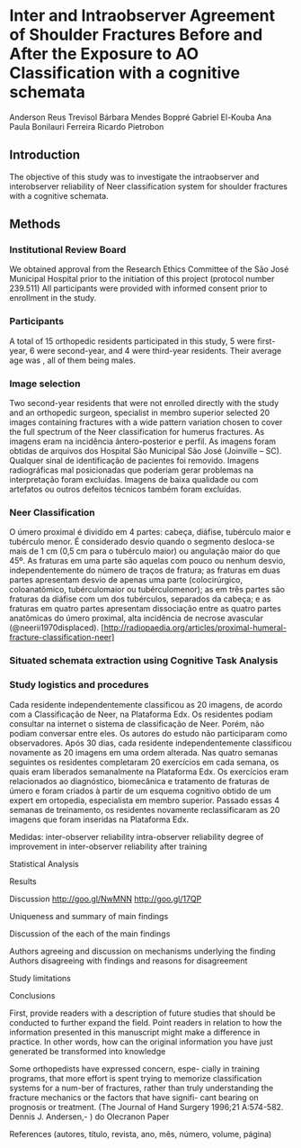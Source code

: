 # Inter and Intraobserver Agreement of Shoulder Fractures Before and After the Exposure to AO Classification with a cognitive schemata


Anderson Reus Trevisol
Bárbara Mendes Boppré
Gabriel El-Kouba
Ana Paula Bonilauri Ferreira
Ricardo Pietrobon

## Introduction





The objective of this study was to investigate the intraobserver and interobserver reliability of Neer classification system for shoulder fractures with a cognitive schemata.


## Methods

### Institutional Review Board

We obtained approval from the Research Ethics Committee of the São José Municipal Hospital prior to the initiation of this project (protocol number 239.511) All participants were provided with informed consent prior to enrollment in the study.

### Participants
A total of 15 orthopedic residents participated in this study, 5 were first-year, 6 were second-year, and 4 were third-year residents. Their average age was <!-- number -->, all of them being males.

### Image selection
Two second-year residents that were not enrolled directly with the study and an orthopedic surgeon, specialist in membro superior selected 20 images containing fractures with a wide pattern variation chosen to cover the full spectrum of the Neer classification for humerus fractures. As imagens eram na incidência ântero-posterior e perfil. As imagens foram obtidas de arquivos dos Hospital São Municipal São José (Joinville – SC). Qualquer sinal de identificação de pacientes foi removido. Imagens radiográficas mal posicionadas que poderiam gerar problemas na interpretação foram excluídas. Imagens de baixa qualidade ou com artefatos ou outros defeitos técnicos também foram excluídas.

### Neer Classification
O úmero proximal é dividido em 4 partes: cabeça, diáfise, tubérculo maior e tubérculo menor. É considerado desvio quando o segmento desloca-se mais de 1 cm (0,5 cm para o tubérculo maior) ou angulação maior do que 45º. As fraturas em uma parte são aquelas com pouco ou nenhum desvio, independentemente do número de traços de fratura; as fraturas em duas partes apresentam desvio de apenas uma parte (colocirúrgico, coloanatômico, tubérculomaior ou tubérculomenor); as em três partes são fraturas da diáfise com um dos tubérculos, separados da cabeça; e as fraturas em quatro partes apresentam dissociação entre as quatro partes anatômicas do úmero proximal, alta incidência de necrose avascular (@neerii1970displaced). [http://radiopaedia.org/articles/proximal-humeral-fracture-classification-neer]

### Situated schemata extraction using Cognitive Task Analysis

### Study logistics and procedures
Cada residente independentemente classificou as 20 imagens, de acordo com a Classificação de Neer, na Plataforma Edx. Os residentes podiam consultar na internet o sistema de classificação de Neer. Porém, não podiam conversar entre eles. Os autores do estudo não participaram como observadores.
Após 30 dias, cada residente independentemente classificou novamente as 20 imagens em uma ordem alterada. 
Nas quatro semanas seguintes os residentes completaram 20 exercícios em cada semana, os quais eram liberados semanalmente na Plataforma Edx. Os exercícios eram relacionados ao diagnóstico, biomecânica e tratamento de fraturas de úmero e foram criados à partir de um esquema cognitivo obtido de um expert em ortopedia, especialista em membro superior. Passado essas 4 semanas de treinamento, os residentes novamente reclassificaram as 20 imagens que foram inseridas na Plataforma Edx.


Medidas:
inter-observer reliability
intra-observer reliability
degree of improvement in inter-observer reliability after training
 
   
 Statistical Analysis

Results

Discussion
http://goo.gl/NwMNN
http://goo.gl/17QP

Uniqueness and summary of main findings


Discussion of the each of the main findings

Authors agreeing and discussion on mechanisms underlying the finding
Authors disagreeing with findings and reasons for disagreement


Study limitations



Conclusions

First, provide readers with a description of future studies that should be conducted to further expand the field.
Point readers in relation to how the information presented in this manuscript might make a difference in practice.  In other words, how can the original information you have just generated be transformed into knowledge

                        
Some orthopedists have expressed concern, espe- cially in training programs, that more effort is spent trying to memorize classification systems for a num-ber of fractures, rather than truly understanding the fracture mechanics or the factors that have signifi- cant bearing on prognosis or treatment.  (The Journal of Hand Surgery 1996;21 A:574-582. Dennis J. Andersen,- ) do Olecranon Paper


References
(autores, título, revista, ano, mês, número, volume, página)
